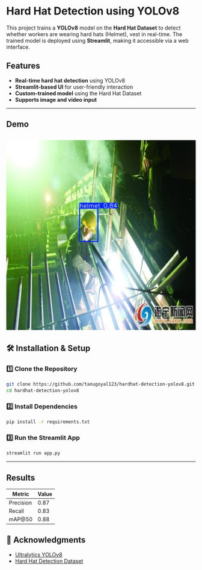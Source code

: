 # Hard Hat Detection using YOLOv8 

This project trains a **YOLOv8** model on the **Hard Hat Dataset** to detect whether workers are wearing hard hats (Helmet), vest in real-time. The trained model is deployed using **Streamlit**, making it accessible via a web interface.

## Features
- **Real-time hard hat detection** using YOLOv8
- **Streamlit-based UI** for user-friendly interaction
- **Custom-trained model** using the Hard Hat Dataset
- **Supports image and video input**

---

## Demo  

![Demo Image](./output.jpg)
---

## 🛠️ Installation & Setup

### 1️⃣ Clone the Repository  
```bash
git clone https://github.com/tanugoyal123/hardhat-detection-yolov8.git
cd hardhat-detection-yolov8
```

### 2️⃣ Install Dependencies  
```bash
pip install -r requirements.txt
```

### 3️⃣ Run the Streamlit App  
```bash
streamlit run app.py
```


---

##  Results  
| Metric       | Value |
|-------------|-------|
| Precision   | 0.87  |
| Recall      | 0.83  |
| mAP@50      | 0.88  |



## 📝 Acknowledgments  
- [Ultralytics YOLOv8](https://github.com/ultralytics/ultralytics)  
- [Hard Hat Detection Dataset](https://www.kaggle.com/datasets/muhammetzahitaydn/hardhat-vest-dataset-v3)


